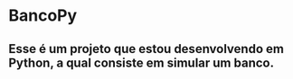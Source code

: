 # BancoPy
## Esse é um projeto que estou desenvolvendo em Python, a qual consiste em simular um banco.

